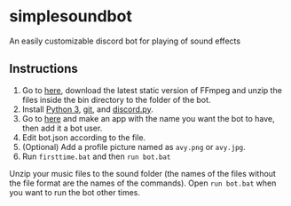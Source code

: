 # simplesoundbot
An easily customizable discord bot for playing of sound effects

## Instructions

1. Go to [here](https://ffmpeg.zeranoe.com/builds/), download the latest static version of FFmpeg and unzip the files inside the bin directory to the folder of the bot.
2. Install [Python 3](https://www.python.org/downloads/), [git](https://git-scm.com/downloads), and [discord.py](https://github.com/Rapptz/discord.py).
3. Go to [here](https://discordapp.com/developers/applications/me/create) and make an app with the name you want the bot to have, then add it a bot user.
4. Edit bot.json according to the file.
5. (Optional) Add a profile picture named as `avy.png` or `avy.jpg`.
6. Run `firsttime.bat` and then `run bot.bat`

Unzip your music files to the sound folder (the names of the files without the file format are the names of the commands). Open `run bot.bat` when you want to run the bot other times.
